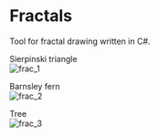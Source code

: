 # Fractals
Tool for fractal drawing written in C#. <br />

Sierpinski triangle <br />
![frac_1](https://user-images.githubusercontent.com/23343902/44300624-79026280-a30a-11e8-80e0-2b07f804a72b.PNG)

Barnsley fern <br />
![frac_2](https://user-images.githubusercontent.com/23343902/44300625-79026280-a30a-11e8-9a38-3d3533ad7c0d.PNG)

Tree <br />
![frac_3](https://user-images.githubusercontent.com/23343902/44300626-799af900-a30a-11e8-874b-57ae9a78e549.PNG)
